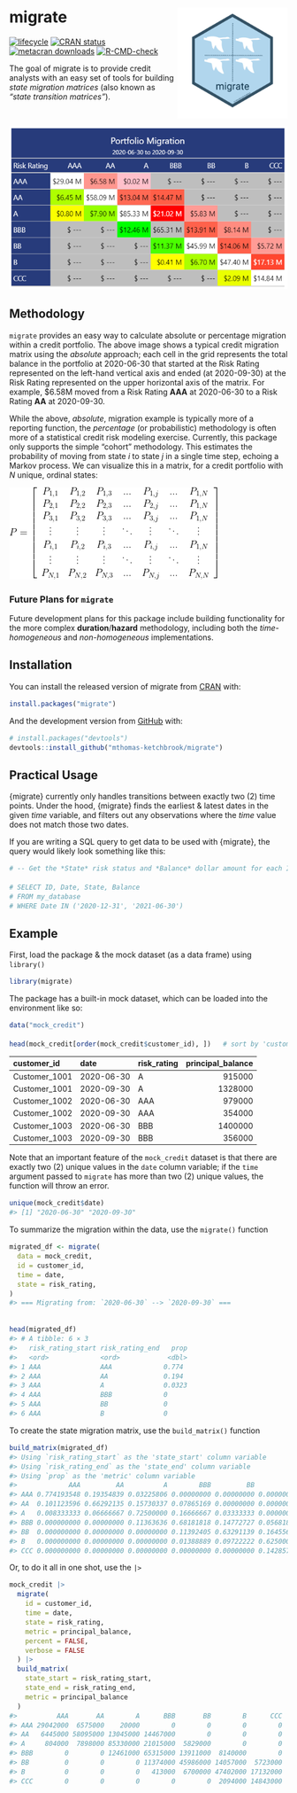 
<!-- README.md is generated from README.Rmd. Please edit that file -->

# migrate <img src='man/figures/logo.png' align="right" height="200" />

<!-- badges: start -->

[![lifecycle](https://img.shields.io/badge/lifecycle-stable-green.svg)](https://lifecycle.r-lib.org/articles/stages.html#stable)
[![CRAN
status](https://www.r-pkg.org/badges/version/migrate)](https://CRAN.R-project.org/package=migrate)
[![metacran
downloads](https://cranlogs.r-pkg.org/badges/migrate)](https://cran.r-project.org/package=migrate)
[![R-CMD-check](https://github.com/mthomas-ketchbrook/migrate/workflows/R-CMD-check/badge.svg)](https://github.com/mthomas-ketchbrook/migrate/actions)
<!-- badges: end -->

The goal of migrate is to provide credit analysts with an easy set of
tools for building *state migration matrices* (also known as *“state
transition matrices”*).

<br>

![](man/figures/gt_tbl.png)

## Methodology

`migrate` provides an easy way to calculate absolute or percentage
migration within a credit portfolio. The above image shows a typical
credit migration matrix using the *absolute* approach; each cell in the
grid represents the total balance in the portfolio at 2020-06-30 that
started at the Risk Rating represented on the left-hand vertical axis
and ended (at 2020-09-30) at the Risk Rating represented on the upper
horizontal axis of the matrix. For example, \$6.58M moved from a Risk
Rating **AAA** at 2020-06-30 to a Risk Rating **AA** at 2020-09-30.

While the above, *absolute*, migration example is typically more of a
reporting function, the *percentage* (or probabilistic) methodology is
often more of a statistical credit risk modeling exercise. Currently,
this package only supports the simple “cohort” methodology. This
estimates the probability of moving from state *i* to state *j* in a
single time step, echoing a Markov process. We can visualize this in a
matrix, for a credit portfolio with *N* unique, ordinal states:

![](man/figures/markov_matrix.png)

### Future Plans for `migrate`

Future development plans for this package include building functionality
for the more complex **duration**/**hazard** methodology, including both
the *time-homogeneous* and *non-homogeneous* implementations.

## Installation

You can install the released version of migrate from
[CRAN](https://CRAN.R-project.org) with:

``` r
install.packages("migrate")
```

And the development version from [GitHub](https://github.com/) with:

``` r
# install.packages("devtools")
devtools::install_github("mthomas-ketchbrook/migrate")
```

## Practical Usage

{migrate} currently only handles transitions between exactly two (2)
time points. Under the hood, {migrate} finds the earliest & latest dates
in the given *time* variable, and filters out any observations where the
*time* value does not match those two dates.

If you are writing a SQL query to get data to be used with {migrate},
the query would likely look something like this:

``` r
# -- Get the *State* risk status and *Balance* dollar amount for each ID, at two distinct dates

# SELECT ID, Date, State, Balance 
# FROM my_database
# WHERE Date IN ('2020-12-31', '2021-06-30')
```

## Example

First, load the package & the mock dataset (as a data frame) using
`library()`

``` r
library(migrate)
```

The package has a built-in mock dataset, which can be loaded into the
environment like so:

``` r
data("mock_credit")

head(mock_credit[order(mock_credit$customer_id), ])   # sort by 'customer_id'
```

| customer_id   | date       | risk_rating | principal_balance |
|:--------------|:-----------|:------------|------------------:|
| Customer_1001 | 2020-06-30 | A           |            915000 |
| Customer_1001 | 2020-09-30 | A           |           1328000 |
| Customer_1002 | 2020-06-30 | AAA         |            979000 |
| Customer_1002 | 2020-09-30 | AAA         |            354000 |
| Customer_1003 | 2020-06-30 | BBB         |           1400000 |
| Customer_1003 | 2020-09-30 | BBB         |            356000 |

Note that an important feature of the `mock_credit` dataset is that
there are exactly two (2) unique values in the `date` column variable;
if the `time` argument passed to `migrate` has more than two (2) unique
values, the function will throw an error.

``` r
unique(mock_credit$date)
#> [1] "2020-06-30" "2020-09-30"
```

To summarize the migration within the data, use the `migrate()` function

``` r
migrated_df <- migrate(
  data = mock_credit, 
  id = customer_id, 
  time = date, 
  state = risk_rating, 
)
#> === Migrating from: `2020-06-30` --> `2020-09-30` ===
```

``` r

head(migrated_df)
#> # A tibble: 6 × 3
#>   risk_rating_start risk_rating_end   prop
#>   <ord>             <ord>            <dbl>
#> 1 AAA               AAA             0.774 
#> 2 AAA               AA              0.194 
#> 3 AAA               A               0.0323
#> 4 AAA               BBB             0     
#> 5 AAA               BB              0     
#> 6 AAA               B               0
```

To create the state migration matrix, use the `build_matrix()` function

``` r
build_matrix(migrated_df)
#> Using `risk_rating_start` as the 'state_start' column variable
#> Using `risk_rating_end` as the 'state_end' column variable
#> Using `prop` as the 'metric' column variable
#>             AAA         AA          A        BBB         BB          B        CCC
#> AAA 0.774193548 0.19354839 0.03225806 0.00000000 0.00000000 0.00000000 0.00000000
#> AA  0.101123596 0.66292135 0.15730337 0.07865169 0.00000000 0.00000000 0.00000000
#> A   0.008333333 0.06666667 0.72500000 0.16666667 0.03333333 0.00000000 0.00000000
#> BBB 0.000000000 0.00000000 0.11363636 0.68181818 0.14772727 0.05681818 0.00000000
#> BB  0.000000000 0.00000000 0.00000000 0.11392405 0.63291139 0.16455696 0.08860759
#> B   0.000000000 0.00000000 0.00000000 0.01388889 0.09722222 0.62500000 0.26388889
#> CCC 0.000000000 0.00000000 0.00000000 0.00000000 0.00000000 0.14285714 0.85714286
```

Or, to do it all in one shot, use the `|>`

``` r
mock_credit |> 
  migrate(
    id = customer_id, 
    time = date, 
    state = risk_rating, 
    metric = principal_balance, 
    percent = FALSE, 
    verbose = FALSE
  ) |>
  build_matrix(
    state_start = risk_rating_start, 
    state_end = risk_rating_end, 
    metric = principal_balance
  )
#>          AAA       AA        A      BBB       BB        B      CCC
#> AAA 29042000  6575000    20000        0        0        0        0
#> AA   6445000 58095000 13045000 14467000        0        0        0
#> A     804000  7898000 85330000 21015000  5829000        0        0
#> BBB        0        0 12461000 65315000 13911000  8140000        0
#> BB         0        0        0 11374000 45986000 14057000  5723000
#> B          0        0        0   413000  6700000 47402000 17132000
#> CCC        0        0        0        0        0  2094000 14843000
```
